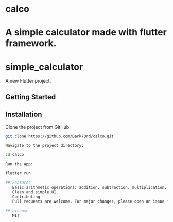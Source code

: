 # calco
A simple calculator made with flutter framework.
=======
# simple_calculator

A new Flutter project.

## Getting Started

## Installation

Clone the project from GitHub:

```bash
git clone https://github.com/Dark70rd/calco.git

Navigate to the project directory:

cd calco

Run the app:

flutter run

## Features
   Basic arithmetic operations: addition, subtraction, multiplication, division.
   Clean and simple UI.
   Contributing
   Pull requests are welcome. For major changes, please open an issue first to discuss what you would like to change.

## License
   MIT

```